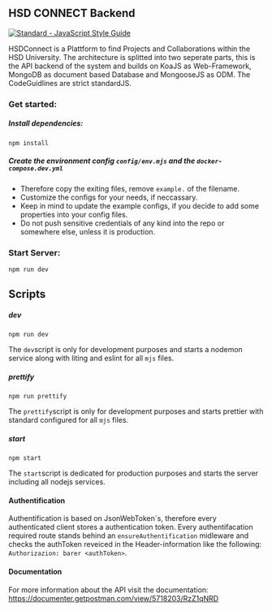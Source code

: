 ## HSD CONNECT Backend

[![Standard - JavaScript Style Guide](https://cdn.rawgit.com/feross/standard/master/badge.svg)](https://github.com/feross/standard)

HSDConnect is a Plattform to find Projects and Collaborations within the HSD University. The architecture is splitted into two seperate parts, this is the API backend of the system and builds on KoaJS as Web-Framework, MongoDB as document based Database and MongooseJS as ODM. The CodeGuidlines are strict standardJS.

### Get started:

##### Install dependencies:

`npm install`

##### Create the environment config `config/env.mjs` and the `docker-compose.dev.yml` 
* Therefore copy the exiting files, remove `example.` of the filename.
* Customize the configs for your needs, if neccassary.
* Keep in mind to update the example configs, if you decide to add some properties into your config files.
* Do not push sensitive credentials of any kind into the repo or somewhere else, unless it is production.

### Start Server:

`npm run dev`

## Scripts

##### dev

`npm run dev`

The `dev`script is only for development purposes and starts a nodemon service along with liting and eslint for all `mjs` files.

##### prettify

`npm run prettify`

The `prettify`script is only for development purposes and starts prettier with standard configured for all `mjs` files.

##### start

`npm start`

The `start`script is dedicated for production purposes and starts the server including all nodejs services.

#### Authentification
Authentification is based on JsonWebToken´s, therefore every authenticated client stores a authentication token. Every authentifacation required route stands behind an `ensureAuthentification` midleware and checks the authToken reveiced in the Header-information like the following: `Authorizazion: barer <authToken>`.


#### Documentation
For more information about the API visit the documentation: https://documenter.getpostman.com/view/5718203/RzZ1qNRD
